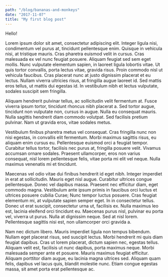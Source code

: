 ```yaml
---
path: "/blog/bananas-and-monkeys"
date: "2017-11-07"
title: "My first blog post"
---
```


Hello!



Lorem ipsum dolor sit amet, consectetur adipiscing elit. Integer ligula nisi, condimentum vel purus at, tincidunt pellentesque enim. Quisque in vehicula nisi, at tristique mauris. Cras pharetra euismod velit in cursus. Cras malesuada ex vel nunc feugiat posuere. Aliquam feugiat sed sem eget mollis. Nunc vulputate elementum sapien, in laoreet ligula lobortis vitae. Ut quis tortor convallis, porta lectus vitae, gravida risus. Proin commodo nisl ut vehicula faucibus. Cras placerat nunc at justo dignissim placerat et eu lectus. Nullam viverra ultricies risus, at fringilla augue laoreet id. Sed mattis eros tellus, ut mattis dui egestas id. In vestibulum nibh et lectus vulputate, sodales suscipit sem fringilla.

Aliquam hendrerit pulvinar tellus, ac sollicitudin velit fermentum at. Fusce viverra ipsum tortor, tincidunt rhoncus nibh placerat a. Sed tortor augue, tincidunt non vulputate non, cursus in augue. Nulla eu consequat mauris. Nulla sagittis hendrerit diam commodo volutpat. Sed facilisis pretium pulvinar. Nam ut gravida eros, vitae sodales metus.

Vestibulum finibus pharetra metus vel consequat. Cras fringilla nunc non nisi egestas, in convallis elit fermentum. Morbi maximus sagittis risus, eu aliquam enim cursus eu. Pellentesque euismod orci a feugiat tempor. Curabitur tellus tortor, facilisis nec purus at, fringilla posuere velit. Vivamus accumsan ornare sodales. Praesent ullamcorper, eros non varius consequat, nisl lorem pellentesque felis, vitae porta mi elit vel neque. Nulla maximus venenatis mi et tincidunt.

Maecenas vel odio vitae dui finibus hendrerit id eget nibh. Integer imperdiet in erat at sollicitudin. Mauris eget nisl augue. Curabitur ultrices congue pellentesque. Donec vel dapibus massa. Praesent nec efficitur diam, eget commodo magna. Vestibulum ante ipsum primis in faucibus orci luctus et ultrices posuere cubilia Curae; Nunc tempor luctus posuere. Cras feugiat elementum mi, at vulputate sapien semper eget. In in consectetur tellus. Donec ut erat suscipit, consectetur urna ut, facilisis ex. Nulla maximus leo est, lacinia eleifend orci tincidunt eu. Maecenas purus nisl, pulvinar eu porta vel, viverra ut purus. Nulla at dignissim neque. Sed at nisl lorem. Pellentesque sagittis nisi est, non ullamcorper orci gravida a.

Nam nec dictum libero. Mauris imperdiet ligula non tempus bibendum. Nullam eget placerat risus, sed suscipit lectus. Morbi hendrerit mi quis diam feugiat dapibus. Cras ut lorem placerat, dictum sapien nec, egestas tellus. Aliquam velit est, facilisis ut nunc dapibus, porta maximus neque. Morbi malesuada semper ante et posuere. Mauris maximus feugiat efficitur. Aliquam porttitor diam augue, eu lacinia magna ultrices sed. Aliquam quam felis, dapibus vel lacus quis, blandit molestie nunc. Etiam congue egestas massa, sit amet porta erat pellentesque ac. 